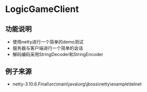 # LogicGameClient
## 功能说明
* 使用netty进行一个简单的demo测试
* 服务器与客户端进行一个简单的会话
* 解码编码采用StringDecoder和StringEncoder
## 例子来源
* netty-3.10.6.Final\src\main\java\org\jboss\netty\example\telnet
